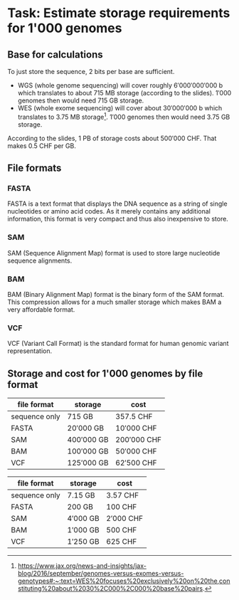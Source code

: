 # Task: Estimate storage requirements for 1'000 genomes

## Base for calculations

To just store the sequence, $2$ bits per base are sufficient.
* WGS (whole genome sequencing) will cover roughly $6'000'000'000$ b which translates to about $715$ MB storage (according to the slides). $1'000$ genomes then would need $715$ GB storage.
* WES (whole exome sequencing) will cover about $30'000'000$ b which translates to $3.75$ MB storage[^1]. $1'000$ genomes then would need $3.75$ GB storage.

According to the slides, $1$ PB of storage costs about $500'000$ CHF. That makes $0.5$ CHF per GB.

## File formats

### FASTA
FASTA is a text format that displays the DNA sequence as a string of single nucleotides or amino acid codes. As it merely contains any additional information, this format is very compact and thus also inexpensive to store.

### SAM 
SAM (Sequence Alignment Map) format is used to store large nucleotide sequence alignments.

### BAM
BAM (Binary Alignment Map) format is the binary form of the SAM format. This compression allows for a much smaller storage which makes BAM a very affordable format.

### VCF
VCF (Variant Call Format) is the standard format for human genomic variant representation.

## Storage and cost for 1'000 genomes by file format

file format | storage | cost |
----------- | ----------- | ------------ 
sequence only | $715$ GB | $357.5$ CHF | 
FASTA | $20'000$ GB | $10'000$ CHF |
SAM | $400'000$ GB | $200'000$ CHF | 
BAM | $100'000$ GB | $50'000$ CHF | 
VCF | $125'000$ GB | $62'500$ CHF | 



file format | storage | cost |
----------- | ----------- | ------------ 
sequence only | $7.15$ GB | $3.57$ CHF | 
FASTA | $200$ GB | $100$ CHF |
SAM | $4'000$ GB | $2'000$ CHF |
BAM | $1'000$ GB | $500$ CHF |
VCF | $1'250$ GB | $625$ CHF |

















[^1]: https://www.jax.org/news-and-insights/jax-blog/2016/september/genomes-versus-exomes-versus-genotypes#:~:text=WES%20focuses%20exclusively%20on%20the,constituting%20about%2030%2C000%2C000%20base%20pairs.
